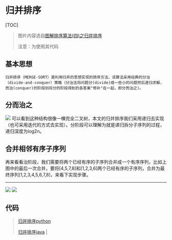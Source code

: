 # 归并排序

[TOC]

> 图片内容选自[图解排序算法(四)之归并排序](https://www.cnblogs.com/chengxiao/p/6194356.html)
> 
> 注意：为使用其代码

## 基本思想
    归并排序（MERGE-SORT）是利用归并的思想实现的排序方法，该算法采用经典的分治（divide-and-conquer）策略（分治法将问题分(divide)成一些小的问题然后递归求解，而治(conquer)的阶段则将分的阶段得到的各答案"修补"在一起，即分而治之)。
## 分而治之
![](https://images2015.cnblogs.com/blog/1024555/201612/1024555-20161218163120151-452283750.png)
可以看到这种结构很像一棵完全二叉树，本文的归并排序我们采用递归去实现（也可采用迭代的方式去实现）。分阶段可以理解为就是递归拆分子序列的过程，递归深度为log2n。
## 合并相邻有序子序列
   
再来看看治阶段，我们需要将两个已经有序的子序列合并成一个有序序列，比如上图中的最后一次合并，要将[4,5,7,8]和[1,2,3,6]两个已经有序的子序列，合并为最终序列[1,2,3,4,5,6,7,8]，来看下实现步骤。

---
![](https://images2015.cnblogs.com/blog/1024555/201612/1024555-20161218194508761-468169540.png)
![](https://images2015.cnblogs.com/blog/1024555/201612/1024555-20161218194621308-588010220.png)

## 代码
> [归并排序python](https://gitee.com/wjhzy/BrainBurningRecord/blob/main/%E6%8E%92%E5%BA%8F/version_python/%E5%BD%92%E5%B9%B6%E6%8E%92%E5%BA%8F.py)
>
> [归并排序java](https://gitee.com/wjhzy/BrainBurningRecord/blob/main/%E6%8E%92%E5%BA%8F/version_java/GuiBingSort.java)   |